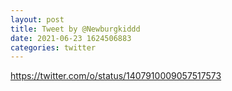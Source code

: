 ```yaml
--- 
layout: post 
title: Tweet by @Newburgkiddd 
date: 2021-06-23 1624506883 
categories: twitter 
--- 
```

https://twitter.com/o/status/1407910009057517573